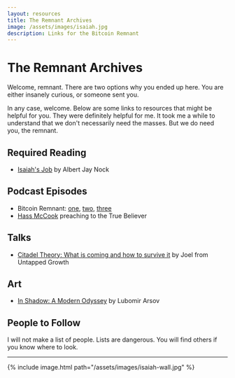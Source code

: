 ```yaml
---
layout: resources
title: The Remnant Archives
image: /assets/images/isaiah.jpg
description: Links for the Bitcoin Remnant
---
```


# The Remnant Archives

Welcome, remnant. There are two options why you ended up here. You are either
insanely curious, or someone sent you.

In any case, welcome. Below are some links to resources that might be helpful
for you. They were definitely helpful for me.  It took me a while to understand
that we don't necessarily need the masses. But we do need you, the remnant.

## Required Reading

* [Isaiah's Job](https://mises.org/library/isaiahs-job) by Albert Jay Nock

## Podcast Episodes

* Bitcoin Remnant: [one](https://youtu.be/8t_sQ4rTho), [two](https://pod.link/1482223406/episode/f8e7732b41e80b426d084b7fed156c62), [three](https://pod.link/1482223406/episode/e9be8c8957e37f626f7c19591d842fe2)
* [Hass McCook](https://pca.st/podcast/2c390830-ee9d-0138-e808-0acc26574db2) preaching to the True Believer

## Talks

* [Citadel Theory: What is coming and how to survive it](https://untappedgrowth.com/citadel-theory-what-is-coming-and-how-to-survive-it/) by Joel from Untapped Growth

## Art

* [In Shadow: A Modern Odyssey](https://youtu.be/j800SVeiS5I) by Lubomir Arsov

## People to Follow

I will not make a list of people. Lists are dangerous. You will find others if you know where to look.

---

{% include image.html path="/assets/images/isaiah-wall.jpg" %}
